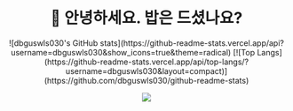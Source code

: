 <div align=center><h1>👋 안녕하세요. 밥은 드셨나요?</h1></div>
<div align="center">
    ![dbguswls030's GitHub stats](https://github-readme-stats.vercel.app/api?username=dbguswls030&show_icons=true&theme=radical)
    [![Top Langs](https://github-readme-stats.vercel.app/api/top-langs/?username=dbguswls030&layout=compact)](https://github.com/dbguswls030/github-readme-stats)
<div>  </div>
<div>  </div>

  <img src="https://img.shields.io/badge/Swift-F05138?style=flat-square&logo=Swift&logoColor=white"/></a>
</div>


<!--
**dbguswls030/dbguswls030** is a ✨ _special_ ✨ repository because its `README.md` (this file) appears on your GitHub profile.

Here are some ideas to get you started:

- 🔭 I’m currently working on ...
- 🌱 I’m currently learning ...
- 👯 I’m looking to collaborate on ...
- 🤔 I’m looking for help with ...
- 💬 Ask me about ...
- 📫 How to reach me: ...
- 😄 Pronouns: ...
- ⚡ Fun fact: ...
-->
